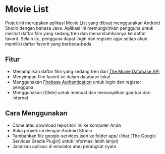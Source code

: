 # Movie List

Projek ini merupakan aplikasi Movie List yang dibuat menggunakan Android Studio dengan bahasa Java. Aplikasi ini memungkinkan pengguna untuk melihat daftar film yang sedang tren dan menambahkannya ke daftar favorit. Selain itu, pengguna dapat login dan register agar setiap akun memiliki daftar favorit yang berbeda-beda.

## Fitur

- Menampilkan daftar film yang sedang tren dari [The Movie Database API](https://stackoverflow.com/questions/32072568/how-to-add-google-services-json-in-android)
- Menyimpan film favorit ke dalam database lokal
- Menggunakan [Firebase Authentication](https://www.iorad.com/player/95883/How-to-use-google-services-json-in-Android-Studio) untuk login dan register pengguna
- Menggunakan [Glide] untuk memuat dan menampilkan gambar dari internet

## Cara Menggunakan

- Clone atau download repositori ini ke komputer Anda
- Buka proyek ini dengan Android Studio
- Tambahkan file google-services.json ke folder app/ (lihat [The Google Services Gradle Plugin] untuk informasi lebih lanjut)
- Jalankan aplikasi di emulator atau perangkat nyata
